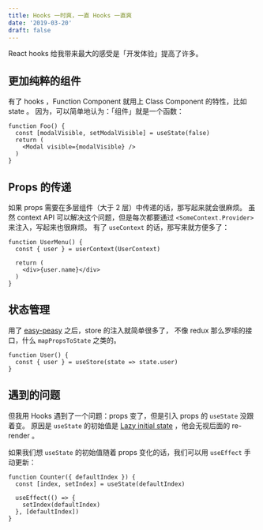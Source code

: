 ```yaml
---
title: Hooks 一时爽，一直 Hooks 一直爽
date: '2019-03-20'
draft: false
---
```


React hooks 给我带来最大的感受是「开发体验」提高了许多。

## 更加纯粹的组件

有了 hooks ，Function Component 就用上 Class Component 的特性，比如 state 。
因为，可以简单地认为：「组件」就是一个函数：

```tsx
function Foo() {
  const [modalVisible, setModalVisible] = useState(false)
  return (
    <Modal visible={modalVisible} />
  )
}
```

## Props 的传递

如果 props 需要在多层组件（大于 2 层）中传递的话，那写起来就会很麻烦。
虽然 context API 可以解决这个问题，但是每次都要通过 `<SomeContext.Provider>` 来注入，写起来也很麻烦。
有了 `useContext` 的话，那写来就方便多了：

```tsx
function UserMenu() {
  const { user } = userContext(UserContext)

  return (
    <div>{user.name}</div>
  )
}
```

## 状态管理

用了 [easy-peasy](https://github.com/ctrlplusb/easy-peasy) 之后，store 的注入就简单很多了，
不像 redux 那么罗嗦的接口，什么 `mapPropsToState` 之类的。

```tsx
function User() {
  const { user } = useStore(state => state.user)
}
```

## 遇到的问题

但我用 Hooks 遇到了一个问题：props 变了，但是引入 props 的 `useState` 没跟着变。
原因是 `useState` 的初始值是 [Lazy initial state](https://reactjs.org/docs/hooks-reference.html#lazy-initial-state) ，他会无视后面的 re-render 。

如果我们想 `useState` 的初始值随着 props 变化的话，我们可以用 `useEffect` 手动更新：

```tsx
function Counter({ defaultIndex }) {
  const [index, setIndex] = useState(defaultIndex)

  useEffect(() => {
    setIndex(defaultIndex)
  }, [defaultIndex])
}
```
